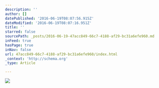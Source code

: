 ```yaml
---
description: ''
author: []
datePublished: '2016-06-19T08:07:56.915Z'
dateModified: '2016-06-19T08:07:16.951Z'
title: ''
starred: false
sourcePath: _posts/2016-06-19-47acc849-66c7-4188-af29-bc31a6efe960.md
inFeed: true
hasPage: true
inNav: false
url: 47acc849-66c7-4188-af29-bc31a6efe960/index.html
_context: 'http://schema.org'
_type: Article

---
```

![](https://the-grid-user-content.s3-us-west-2.amazonaws.com/e92865a7-78a3-4ae6-8d6b-36c997af4a4e.jpg)